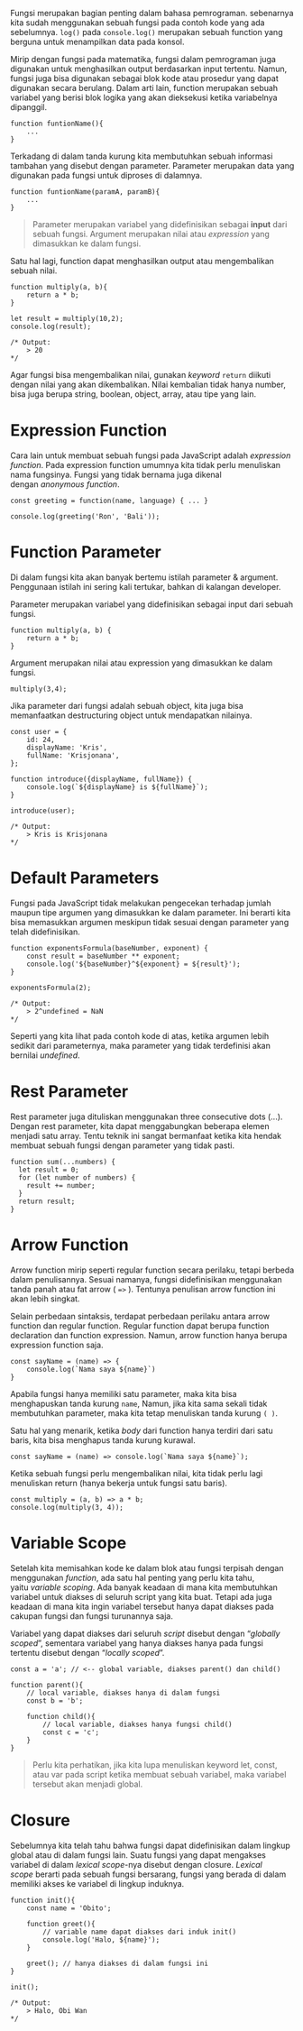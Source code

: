 Fungsi merupakan bagian penting dalam bahasa pemrograman. sebenarnya kita sudah menggunakan sebuah fungsi pada contoh kode yang ada sebelumnya. `log()` pada `console.log()` merupakan sebuah function yang berguna untuk menampilkan data pada konsol.

Mirip dengan fungsi pada matematika, fungsi dalam pemrograman juga digunakan untuk menghasilkan output berdasarkan input tertentu. Namun, fungsi juga bisa digunakan sebagai blok kode atau prosedur yang dapat digunakan secara berulang. Dalam arti lain, function merupakan sebuah variabel yang berisi blok logika yang akan dieksekusi ketika variabelnya dipanggil.
```
function funtionName(){
	...
}
```

Terkadang di dalam tanda kurung kita membutuhkan sebuah informasi tambahan yang disebut dengan parameter. Parameter merupakan data yang digunakan pada fungsi untuk diproses di dalamnya.
```
function funtionName(paramA, paramB){
	...
}
```

> Parameter merupakan variabel yang didefinisikan sebagai **input** dari sebuah fungsi. Argument merupakan nilai atau _expression_ yang dimasukkan ke dalam fungsi.

Satu hal lagi, function dapat menghasilkan output atau mengembalikan sebuah nilai.
```
function multiply(a, b){
	return a * b;
}

let result = multiply(10,2);
console.log(result);

/* Output:
	> 20
*/
```

Agar fungsi bisa mengembalikan nilai, gunakan _keyword_ `return` diikuti dengan nilai yang akan dikembalikan. Nilai kembalian tidak hanya number, bisa juga berupa string, boolean, object, array, atau tipe yang lain.

# Expression Function
Cara lain untuk membuat sebuah fungsi pada JavaScript adalah _expression function_. Pada expression function umumnya kita tidak perlu menuliskan nama fungsinya. Fungsi yang tidak bernama juga dikenal dengan _anonymous function_.
```
const greeting = function(name, language) { ... }

console.log(greeting('Ron', 'Bali'));
```

# Function Parameter
Di dalam fungsi kita akan banyak bertemu istilah parameter & argument. Penggunaan istilah ini sering kali tertukar, bahkan di kalangan developer.

Parameter merupakan variabel yang didefinisikan sebagai input dari sebuah fungsi.
```
function multiply(a, b) {
	return a * b;
}
```

Argument merupakan nilai atau expression yang dimasukkan ke dalam fungsi.
```
multiply(3,4);
```

Jika parameter dari fungsi adalah sebuah object, kita juga bisa memanfaatkan destructuring object untuk mendapatkan nilainya.
```
const user = {
	id: 24,
	displayName: 'Kris',
	fullName: 'Krisjonana',
};

function introduce({displayName, fullName}) {
	console.log(`${displayName} is ${fullName}`);
}

introduce(user);

/* Output:
	> Kris is Krisjonana
*/
```

# Default Parameters
Fungsi pada JavaScript tidak melakukan pengecekan terhadap jumlah maupun tipe argumen yang dimasukkan ke dalam parameter. Ini berarti kita bisa memasukkan argumen meskipun tidak sesuai dengan parameter yang telah didefinisikan.
```
function exponentsFormula(baseNumber, exponent) {
	const result = baseNumber ** exponent;
	console.log('${baseNumber}^${exponent} = ${result}');
}

exponentsFormula(2);

/* Output:
	> 2^undefined = NaN
*/
```

Seperti yang kita lihat pada contoh kode di atas, ketika argumen lebih sedikit dari parameternya, maka parameter yang tidak terdefinisi akan bernilai _undefined_.

# Rest Parameter
Rest parameter juga dituliskan menggunakan three consecutive dots (...). Dengan rest parameter, kita dapat menggabungkan beberapa elemen menjadi satu array. Tentu teknik ini sangat bermanfaat ketika kita hendak membuat sebuah fungsi dengan parameter yang tidak pasti.
```
function sum(...numbers) {
  let result = 0;
  for (let number of numbers) {
    result += number;
  }
  return result;
}
```

# Arrow Function
Arrow function mirip seperti regular function secara perilaku, tetapi berbeda dalam penulisannya. Sesuai namanya, fungsi didefinisikan menggunakan tanda panah atau fat arrow ( `=>` ). Tentunya penulisan arrow function ini akan lebih singkat.

Selain perbedaan sintaksis, terdapat perbedaan perilaku antara arrow function dan regular function. Regular function dapat berupa function declaration dan function expression. Namun, arrow function hanya berupa expression function saja.
```
const sayName = (name) => {
	console.log(`Nama saya ${name}`)
}
```
Apabila fungsi hanya memiliki satu parameter, maka kita bisa menghapuskan tanda kurung `name`, Namun, jika kita sama sekali tidak membutuhkan parameter, maka kita tetap menuliskan tanda kurung `( )`.

Satu hal yang menarik, ketika _body_ dari function hanya terdiri dari satu baris, kita bisa menghapus tanda kurung kurawal.
```
const sayName = (name) => console.log(`Nama saya ${name}`);
```

Ketika sebuah fungsi perlu mengembalikan nilai, kita tidak perlu lagi menuliskan return (hanya bekerja untuk fungsi satu baris).
```
const multiply = (a, b) => a * b;
console.log(multiply(3, 4));
```

# Variable Scope
Setelah kita memisahkan kode ke dalam blok atau fungsi terpisah dengan menggunakan *function*, ada satu hal penting yang perlu kita tahu, yaitu _variable scoping_. Ada banyak keadaan di mana kita membutuhkan variabel untuk diakses di seluruh script yang kita buat. Tetapi ada juga keadaan di mana kita ingin variabel tersebut hanya dapat diakses pada cakupan fungsi dan fungsi turunannya saja.

Variabel yang dapat diakses dari seluruh _script_ disebut dengan “*globally scoped*”, sementara variabel yang hanya diakses hanya pada fungsi tertentu disebut dengan “*locally scoped*”.
```
const a = 'a'; // <-- global variable, diakses parent() dan child()

function parent(){
	// local variable, diakses hanya di dalam fungsi
	const b = 'b';

	function child(){
		// local variable, diakses hanya fungsi child()
		const c = 'c';
	}
}
```

> Perlu kita perhatikan, jika kita lupa menuliskan keyword let, const, atau var pada script ketika membuat sebuah variabel, maka variabel tersebut akan menjadi global.

# Closure
Sebelumnya kita telah tahu bahwa fungsi dapat didefinisikan dalam lingkup global atau di dalam fungsi lain. Suatu fungsi yang dapat mengakses variabel di dalam _lexical scope_-nya disebut dengan closure. _Lexical scope_ berarti pada sebuah fungsi bersarang, fungsi yang berada di dalam memiliki akses ke variabel di lingkup induknya.
```
function init(){
	const name = 'Obito';

	function greet(){
		// variable name dapat diakses dari induk init()
		console.log('Halo, ${name}');
	}

	greet(); // hanya diakses di dalam fungsi ini
}

init();

/* Output:
	> Halo, Obi Wan
*/
```


